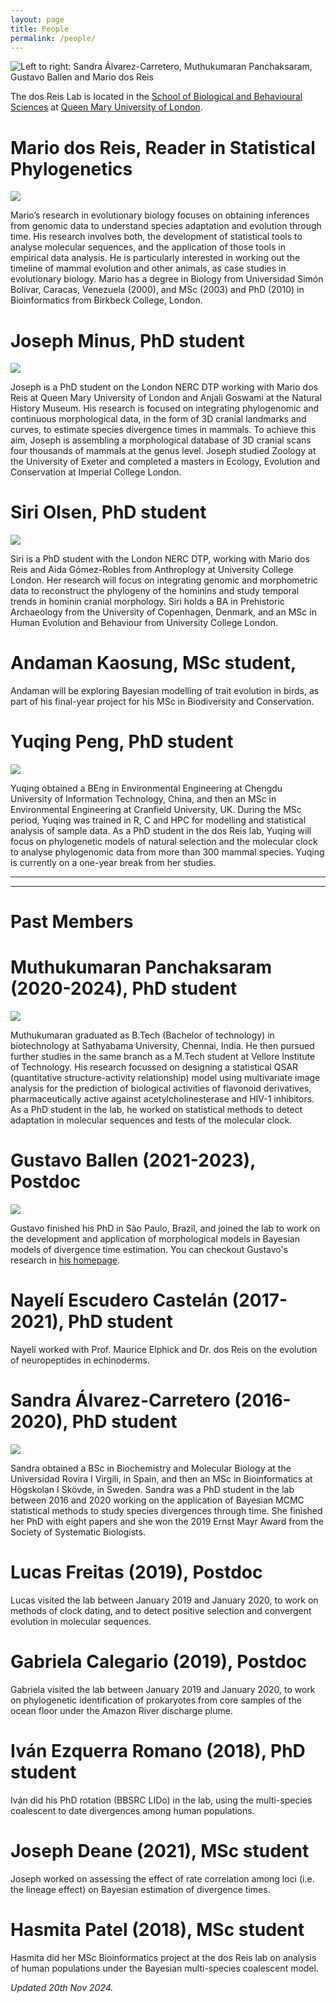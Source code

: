 ```yaml
---
layout: page
title: People
permalink: /people/
---
```

![Left to right: Sandra Álvarez-Carretero, Muthukumaran Panchaksaram, Gustavo Ballen and Mario dos Reis](/assets/figs/dosReisLab-May2022.jpg)

The dos Reis Lab is located in the [School of Biological and Behavioural Sciences](https://qmul.ac.uk/sbbs) at [Queen Mary University of London](https://qmul.ac.uk).

# Mario dos Reis, Reader in Statistical Phylogenetics

![](/assets/figs/mario.png)

Mario’s research in evolutionary biology focuses on obtaining inferences from genomic data to understand species adaptation and evolution through time.  His research involves both, the development of statistical tools to analyse molecular sequences, and the application of those tools in empirical data analysis.  He is particularly interested in working out the timeline of mammal evolution and other animals, as case studies in evolutionary biology. Mario has a degree in Biology from Universidad Simón Bolívar, Caracas, Venezuela (2000), and MSc (2003) and PhD (2010) in Bioinformatics from Birkbeck College, London.  


# Joseph Minus, PhD student

![](/assets/figs/minus.png)

Joseph is a PhD student on the London NERC DTP working with Mario dos Reis at Queen Mary University of London and Anjali Goswami at the Natural History Museum. His research is focused on integrating phylogenomic and continuous morphological data, in the form of 3D cranial landmarks and curves, to estimate species divergence times in mammals. To achieve this aim, Joseph is assembling a morphological database of 3D cranial scans four thousands of mammals at the genus level. Joseph studied Zoology at the University of Exeter and completed a masters in Ecology, Evolution and Conservation at Imperial College London.

# Siri Olsen, PhD student

![](/assets/figs/siri.png)

Siri is a PhD student with the London NERC DTP, working with Mario dos Reis and Aida Gómez-Robles from Anthroplogy at University College London. Her research will focus on integrating genomic and morphometric data to reconstruct the phylogeny of the hominins and study temporal trends in hominin cranial morphology. Siri holds a BA in Prehistoric Archaeology from the University of Copenhagen, Denmark, and an MSc in Human Evolution and Behaviour from University College London.

# Andaman Kaosung, MSc student,

Andaman will be exploring Bayesian modelling of trait evolution in birds, as part of his final-year project for his MSc in Biodiversity and Conservation.

# Yuqing Peng, PhD student  

![](/assets/figs/yuqing.png)  

Yuqing obtained a BEng in Environmental Engineering at Chengdu University of Information Technology, China, and then an MSc in Environmental Engineering at Cranfield University, UK. During the MSc period, Yuqing was trained in R, C and HPC for modelling and statistical analysis of sample data. As a PhD student in the dos Reis lab, Yuqing will focus on phylogenetic models of natural selection and the molecular clock to analyse phylogenomic data from more than 300 mammal species.  Yuqing is currently on a one-year break from her studies.

---
---

# Past Members
# Muthukumaran Panchaksaram (2020-2024), PhD student

![](/assets/figs/muthu.png)

Muthukumaran graduated as B.Tech (Bachelor of technology) in biotechnology at Sathyabama University, Chennai, India. He then pursued further studies in the same branch as a M.Tech student at Vellore Institute of Technology. His research focussed on designing a statistical QSAR (quantitative structure-activity relationship) model using multivariate image analysis for the prediction of biological activities of flavonoid derivatives, pharmaceutically active against acetylcholinesterase and HIV-1 inhibitors. As a PhD student in the lab, he worked on statistical methods to detect adaptation in molecular sequences and tests of the molecular clock.

# Gustavo Ballen (2021-2023), Postdoc

![](/assets/figs/ballen.png)

Gustavo finished his PhD in São Paulo, Brazil, and joined the lab to work on the development and application of morphological models in Bayesian models of divergence time estimation. You can checkout Gustavo's research in [his homepage](https://gaballench.wordpress.com).  

# Nayelí Escudero Castelán (2017-2021), PhD student

Nayelí worked with Prof. Maurice Elphick and Dr. dos Reis on the evolution of neuropeptides in echinoderms.

# Sandra Álvarez-Carretero (2016-2020), PhD student

![](/assets/figs/sandra.png)

Sandra obtained a BSc in Biochemistry and Molecular Biology at the Universidad Rovira I Virgili, in Spain, and then an MSc in Bioinformatics at Högskolan I Skövde, in Sweden. Sandra was a PhD student in the lab between 2016 and 2020 working on the application of Bayesian MCMC statistical methods to study species divergences through time. She finished her PhD with eight papers and she won the 2019 Ernst Mayr Award from the Society of Systematic Biologists.

# Lucas Freitas (2019), Postdoc

Lucas visited the lab between January 2019 and January 2020, to work on methods of clock dating, and to detect positive selection and convergent evolution in molecular sequences.

# Gabriela Calegario (2019), Postdoc

Gabriela visited the lab between January 2019 and January 2020, to work on phylogenetic identification of prokaryotes from core samples of the ocean floor under the Amazon River discharge plume.

# Iván Ezquerra Romano (2018), PhD student

Iván did his PhD rotation (BBSRC LIDo) in the lab, using the multi-species coalescent to date divergences among human populations.

# Joseph Deane (2021), MSc student

Joseph worked on assessing the effect of rate correlation among loci (i.e. the lineage effect) on Bayesian estimation of divergence times.

# Hasmita Patel (2018), MSc student

Hasmita did her MSc Bioinformatics project at the dos Reis lab on analysis of human populations under the Bayesian multi-species coalescent model.

_Updated 20th Nov 2024._
